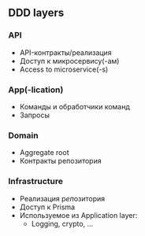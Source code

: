 ## DDD layers

### API

- API-контракты/реализация
- Доступ к микросервису(-ам)
- Access to microservice(-s)

### App(-lication)

- Команды и обработчики команд
- Запросы

### Domain

- Aggregate root
- Контракты репозитория

### Infrastructure

- Реализация р*еп*озитория
- Доступ к Prisma
- Используемое из Application layer:
  - Logging, crypto, ...
